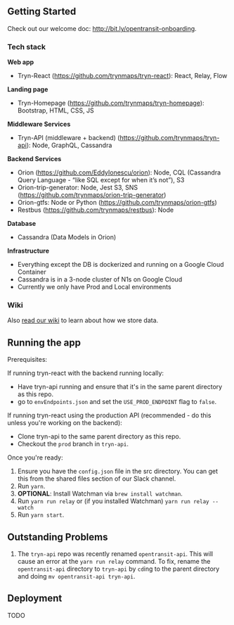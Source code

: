 ## Getting Started

Check out our welcome doc: <http://bit.ly/opentransit-onboarding>.

### Tech stack

**Web app**

* Tryn-React (https://github.com/trynmaps/tryn-react): React, Relay, Flow

**Landing page**

* Tryn-Homepage (https://github.com/trynmaps/tryn-homepage): Bootstrap, HTML, CSS, JS 

**Middleware Services**

* Tryn-API (middleware + backend) (https://github.com/trynmaps/tryn-api): Node, GraphQL, Cassandra

**Backend Services**

* Orion (https://github.com/EddyIonescu/orion): Node, CQL (Cassandra Query Language - “like SQL except for when it’s not”), S3
* Orion-trip-generator: Node, Jest S3, SNS (https://github.com/trynmaps/orion-trip-generator)
* Orion-gtfs: Node or Python (https://github.com/trynmaps/orion-gtfs)
* Restbus (https://github.com/trynmaps/restbus): Node

**Database**

* Cassandra (Data Models in Orion)

**Infrastructure**

* Everything except the DB is dockerized and running on a Google Cloud Container
* Cassandra is in a 3-node cluster of N1s on Google Cloud
* Currently we only have Prod and Local environments

### Wiki

Also [read our wiki](http://GitHub.com/trynmaps/Orion/wiki) to learn about how we store data.

## Running the app

Prerequisites:

If running tryn-react with the backend running locally:
- Have tryn-api running and ensure that it's in the same parent directory as this repo.
- go to `envEndpoints.json` and set the `USE_PROD_ENDPOINT` flag to `false`.

If running tryn-react using the production API (recommended - do this unless you're working on the backend):
- Clone tryn-api to the same parent directory as this repo.
- Checkout the `prod` branch in `tryn-api`.

Once you're ready:

1. Ensure you have the `config.json` file in the src directory. You can get this from the shared files section of our Slack channel.
2. Run `yarn`.
3. **OPTIONAL**: Install Watchman via `brew install watchman`.
4. Run `yarn run relay` or (if you installed Watchman) `yarn run relay --watch`
5. Run `yarn start`.

## Outstanding Problems

1. The `tryn-api` repo was recently renamed `opentransit-api`. This will cause an error at the `yarn run relay` command. To fix, rename the `opentransit-api` directory to `tryn-api` by `cd`ing to the parent directory and doing `mv opentransit-api tryn-api`.

## Deployment

TODO
